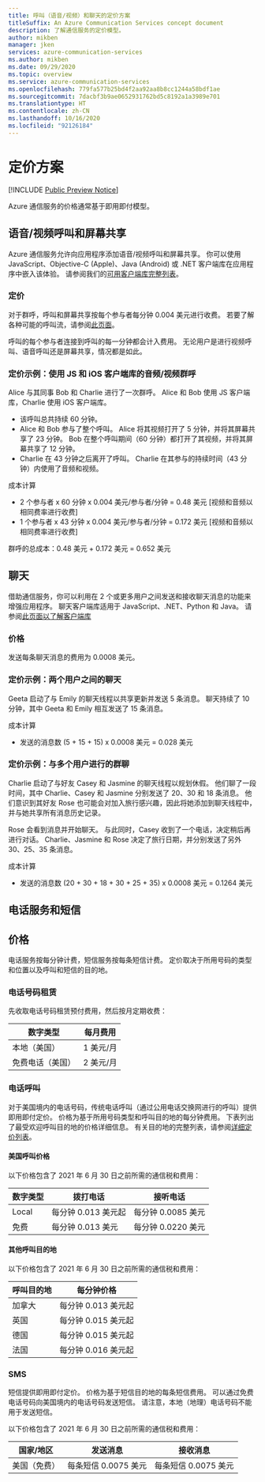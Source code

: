 ```yaml
---
title: 呼叫（语音/视频）和聊天的定价方案
titleSuffix: An Azure Communication Services concept document
description: 了解通信服务的定价模型。
author: mikben
manager: jken
services: azure-communication-services
ms.author: mikben
ms.date: 09/29/2020
ms.topic: overview
ms.service: azure-communication-services
ms.openlocfilehash: 779fa577b25bd4f2aa92aa8b8cc1244a58bdf1ae
ms.sourcegitcommit: 7dacbf3b9ae0652931762bd5c8192a1a3989e701
ms.translationtype: HT
ms.contentlocale: zh-CN
ms.lasthandoff: 10/16/2020
ms.locfileid: "92126184"
---
```

# <a name="pricing-scenarios"></a>定价方案

[!INCLUDE [Public Preview Notice](../includes/public-preview-include.md)]


Azure 通信服务的价格通常基于即用即付模型。

## <a name="voicevideo-calling-and-screen-sharing"></a>语音/视频呼叫和屏幕共享

Azure 通信服务允许向应用程序添加语音/视频呼叫和屏幕共享。 你可以使用 JavaScript、Objective-C (Apple)、Java (Android) 或 .NET 客户端库在应用程序中嵌入该体验。 请参阅我们的[可用客户端库完整列表](./sdk-options.md)。

### <a name="pricing"></a>定价

对于群呼，呼叫和屏幕共享按每个参与者每分钟 0.004 美元进行收费。 若要了解各种可能的呼叫流，请参阅[此页面](./call-flows.md)。

呼叫的每个参与者连接到呼叫的每一分钟都会计入费用。 无论用户是进行视频呼叫、语音呼叫还是屏幕共享，情况都是如此。

### <a name="pricing-example-group-audiovideo-call-using-js-and-ios-client-libraries"></a>定价示例：使用 JS 和 iOS 客户端库的音频/视频群呼

Alice 与其同事 Bob 和 Charlie 进行了一次群呼。 Alice 和 Bob 使用 JS 客户端库，Charlie 使用 iOS 客户端库。

- 该呼叫总共持续 60 分钟。
- Alice 和 Bob 参与了整个呼叫。 Alice 将其视频打开了 5 分钟，并将其屏幕共享了 23 分钟。 Bob 在整个呼叫期间（60 分钟）都打开了其视频，并将其屏幕共享了 12 分钟。
- Charlie 在 43 分钟之后离开了呼叫。 Charlie 在其参与的持续时间（43 分钟）内使用了音频和视频。

成本计算

- 2 个参与者 x 60 分钟 x 0.004 美元/参与者/分钟 = 0.48 美元 [视频和音频以相同费率进行收费]
- 1 个参与者 x 43 分钟 x 0.004 美元/参与者/分钟 = 0.172 美元 [视频和音频以相同费率进行收费]

群呼的总成本：0.48 美元 + 0.172 美元 = 0.652 美元

## <a name="chat"></a>聊天

借助通信服务，你可以利用在 2 个或更多用户之间发送和接收聊天消息的功能来增强应用程序。 聊天客户端库适用于 JavaScript、.NET、Python 和 Java。 请参阅[此页面以了解客户端库](./sdk-options.md)

### <a name="price"></a>价格

发送每条聊天消息的费用为 0.0008 美元。

### <a name="pricing-example-chat-between-two-users"></a>定价示例：两个用户之间的聊天 

Geeta 启动了与 Emily 的聊天线程以共享更新并发送 5 条消息。 聊天持续了 10 分钟，其中 Geeta 和 Emily 相互发送了 15 条消息。

成本计算 
- 发送的消息数 (5 + 15 + 15) x 0.0008 美元 = 0.028 美元

### <a name="pricing-example-group-chat-with-multiple-users"></a>定价示例：与多个用户进行的群聊 

Charlie 启动了与好友 Casey 和 Jasmine 的聊天线程以规划休假。 他们聊了一段时间，其中 Charlie、Casey 和 Jasmine 分别发送了 20、30 和 18 条消息。 他们意识到其好友 Rose 也可能会对加入旅行感兴趣，因此将她添加到聊天线程中，并与她共享所有消息历史记录。 

Rose 会看到消息并开始聊天。 与此同时，Casey 收到了一个电话，决定稍后再进行对话。 Charlie、Jasmine 和 Rose 决定了旅行日期，并分别发送了另外 30、25、35 条消息。

成本计算 

- 发送的消息数 (20 + 30 + 18 + 30 + 25 + 35) x 0.0008 美元 = 0.1264 美元


## <a name="telephony-and-sms"></a>电话服务和短信

## <a name="price"></a>价格 

电话服务按每分钟计费，短信服务按每条短信计费。 定价取决于所用号码的类型和位置以及呼叫和短信的目的地。

### <a name="telephone-number-leasing"></a>电话号码租赁

先收取电话号码租赁预付费用，然后按月定期收费：

|数字类型   |每月费用   |
|--------------|-----------|
|本地（美国）     |1 美元/月        |
|免费电话（美国） |2 美元/月 |


### <a name="telephone-calling"></a>电话呼叫

对于美国境内的电话号码，传统电话呼叫（通过公用电话交换网进行的呼叫）提供即用即付定价。 价格为基于所用号码类型和呼叫目的地的每分钟费用。 下表列出了最受欢迎呼叫目的地的价格详细信息。 有关目的地的完整列表，请参阅[详细定价列表](https://github.com/Azure/Communication/blob/master/pricing/communication-services-pstn-rates.csv)。


#### <a name="united-states-calling-prices"></a>美国呼叫价格

以下价格包含了 2021 年 6 月 30 日之前所需的通信税和费用：

|数字类型   |拨打电话   |接听电话|
|--------------|-----------|------------|
|Local     |每分钟 0.013 美元起       |每分钟 0.0085 美元        |
|免费 |每分钟 0.013 美元   |每分钟 0.0220 美元 |

#### <a name="other-calling-destinations"></a>其他呼叫目的地

以下价格包含了 2021 年 6 月 30 日之前所需的通信税和费用：

|呼叫目的地   |每分钟价格|
|-----------|------------|
|加拿大     |每分钟 0.013 美元起   |
|英国     |每分钟 0.015 美元起   |
|德国     |每分钟 0.015 美元起   |
|法国     |每分钟 0.016 美元起   |


### <a name="sms"></a>SMS

短信提供即用即付定价。 价格为基于短信目的地的每条短信费用。 可以通过免费电话号码向美国境内的电话号码发送短信。 请注意，本地（地理）电话号码不能用于发送短信。

以下价格包含了 2021 年 6 月 30 日之前所需的通信税和费用：

|国家/地区   |发送消息|接收消息|
|-----------|------------|------------|
|美国（免费）    |每条短信 0.0075 美元   | 每条短信 0.0075 美元 |
